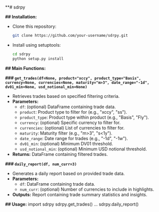 **# sdrpy  

**## Installation:**

- Clone this repository:
  ```bash
  git clone https://github.com/your-username/sdrpy.git
  ```
- Install using setuptools:
  ```bash
  cd sdrpy
  python setup.py install
  ```

**## Main Functions:**

**### `get_trades(df=None, product="xccy", product_type="Basis", currency=None, currencies=None, maturity="m>3", date_range="-1d", dv01_min=None, usd_notional_min=None)`**

- Retrieves trades based on specified filtering criteria.
- **Parameters:**
  - `df`: (optional) DataFrame containing trade data.
  - `product`: Product type to filter for (e.g., "xccy", "ss").
  - `product_type`: Product type within product (e.g., "Basis", "Fly").
  - `currency`: (optional) Specific currency to filter for.
  - `currencies`: (optional) List of currencies to filter for.
  - `maturity`: Maturity filter (e.g., "m>3", "s<1y").
  - `date_range`: Date range for trades (e.g., "-1d", "-1w").
  - `dv01_min`: (optional) Minimum DV01 threshold.
  - `usd_notional_min`: (optional) Minimum USD notional threshold.
- **Returns:** DataFrame containing filtered trades.

**### `daily_report(df, num_curr=3)`**

- Generates a daily report based on provided trade data.
- **Parameters:**
  - `df`: DataFrame containing trade data.
  - `num_curr`: (optional) Number of currencies to include in highlights.
- **Outputs:** Report containing trade summary statistics and insights.


**## Usage:**
import sdrpy
sdrpy.get_trades()
...
sdrpy.daily_report()